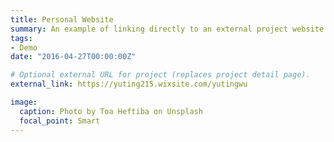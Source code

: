 ```yaml
---
title: Personal Website
summary: An example of linking directly to an external project website using `external_link`.
tags:
- Demo
date: "2016-04-27T00:00:00Z"

# Optional external URL for project (replaces project detail page).
external_link: https://yuting215.wixsite.com/yutingwu

image:
  caption: Photo by Toa Heftiba on Unsplash
  focal_point: Smart
---
```

